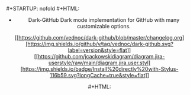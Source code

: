 #+STARTUP: nofold
#+HTML: <div align="center">

* Dark-GitHub
Dark mode implementation for GitHub with many customizable options.

[[https://github.com/vednoc/dark-github/blob/master/changelog.org][https://img.shields.io/github/v/tag/vednoc/dark-github.svg?label=version&style=flat]]
[[https://github.com/jcackowskidiagram/diagram.jira-userstyle/raw/main/diagram.jira.user.styl][https://img.shields.io/badge/Install%20directly%20with-Stylus-116b59.svg?longCache=true&style=flat]]

#+HTML: </div>